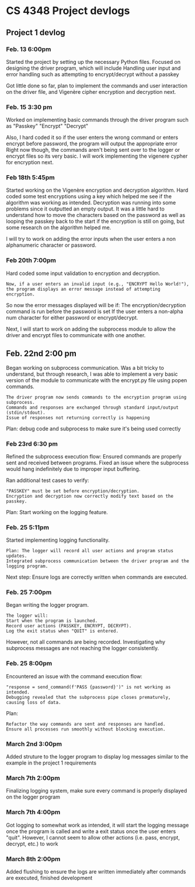 # CS 4348 Project devlogs

## Project 1 devlog

### Feb. 13 6:00pm
Started the project by setting up the necessary Python files. Focused on designing the driver program, which will include
    Handling user input and error handling such as attempting to encrypt/decrypt without a passkey

Got little done so far, plan to implement the commands and user interaction on the driver file, and Vigenère cipher encryption and decryption next.

### Feb. 15 3:30 pm
Worked on implementing basic commands through the driver program such as 
        "Passkey"
        "Encrypt"
        "Decrypt"

Also, I hard coded it so if the user enters the wrong command or enters encrypt before password, the program will output the appropriate error
Right now though, the commands aren't being sent over to the logger or encrypt files so its very basic. I will work implementing the vigenere cypher for encryption next.

### Feb 18th 5:45pm
Started working on the Vigenère encryption and decryption algorithm.
    Hard coded some test encryptions using a key which helped me see if the algorithm was working as intended. 
    Decryption was running into some problems since it outputted an empty output. 
    It was a little hard to understand how to move the characters based on the password as well as looping the passkey back to the start if the encryption is still on going, but some research on the algorithm helped me.

I will try to work on adding the error inputs when the user enters a non alphanumeric character or password.

### Feb 20th 7:00pm
Hard coded some input validation to encryption and decryption.

    Now, if a user enters an invalid input (e.g., "ENCRYPT Hello World!"), the program displays an error message instead of attempting encryption.

So now the error messages displayed will be if:
The encryption/decryption command is run before the password is set
If the user enters a non-alpha num character for either password or encrypt/decrypt.

Next, I will start to work on adding the subprocess module to allow the driver and encrypt files to communicate with one another.

## Feb. 22nd 2:00 pm
Began working on subprocess communication.
    Was a bit tricky to understand, but through research, I was able to implement a very basic version of the module to communicate with the encrypt.py file using popen commands.

    The driver program now sends commands to the encryption program using subprocess.
    Commands and responses are exchanged through standard input/output (stdin/stdout).
    Issue of responses not returning correctly is happening
Plan: debug code and subprocess to make sure it's being used correctly

### Feb 23rd 6:30 pm
Refined the subprocess execution flow:
Ensured commands are properly sent and received between programs.
Fixed an issue where the subprocess would hang indefinitely due to improper input buffering.

Ran additional test cases to verify:

    "PASSKEY" must be set before encryption/decryption.
    Encryption and decryption now correctly modify text based on the passkey.

Plan: Start working on the logging feature.

### Feb. 25 5:11pm
Started implementing logging functionality.

    Plan: The logger will record all user actions and program status updates.
    Integrated subprocess communication between the driver program and the logging program.

Next step: Ensure logs are correctly written when commands are executed.

### Feb. 25 7:00pm 
Began writing the logger program.

    The logger will:
    Start when the program is launched.
    Record user actions (PASSKEY, ENCRYPT, DECRYPT).
    Log the exit status when "QUIT" is entered.

However, not all commands are being recorded. Investigating why subprocess messages are not reaching the logger consistently.

### Feb. 25 8:00pm
Encountered an issue with the command execution flow:

    "response = send_command(f'PASS {password}')" is not working as intended.
    Debugging revealed that the subprocess pipe closes prematurely, causing loss of data.

Plan:

    Refactor the way commands are sent and responses are handled.
    Ensure all processes run smoothly without blocking execution.

### March 2nd 3:00pm
Added struture to the logger program to display log messages similar to the example in the project 1 requirements

### March 7th 2:00pm
Finalizing logging system, make sure every command is properly displayed on the logger program 

### March 7th 4:00pm
Got logging to somewhat work as intended, it will start the logging message once the program is called and write a exit status once the user enters "quit". However, I cannot seem to allow other actions (i.e. pass, encrypt, decrypt, etc.) to work

### March 8th 2:00pm 
Added flushing to ensure the logs are written immediately after commands are executed, finished development

